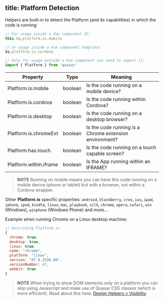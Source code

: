 title: Platform Detection
---

Helpers are built-in to detect the Platform (and its capabilities) in which the code is running:
<input type="hidden" data-fullpage-demo="misc/platform-detection">

``` js
// For usage inside a Vue component JS:
this.$q.platform.is.mobile

// or usage inside a Vue component template:
$q.platform.is.cordova

// Only for usage outside a Vue component you need to import it:
import { Platform } from 'quasar'
```

| Property | Type | Meaning |
| --- | --- | --- |
| Platform.is.mobile | boolean | Is the code running on a mobile device? |
| Platform.is.cordova | boolean | Is the code running within Cordova? |
| Platform.is.desktop | boolean | Is the code running on a desktop browser? |
| Platform.is.chromeExt | boolean | Is the code running is a Chrome extension environment? |
| Platform.has.touch | boolean | Is the code running on a touch capable screen? |
| Platform.within.iframe | boolean | Is the App running within an IFRAME? |

> **NOTE**
> Running on mobile means you can have this code running on a mobile device (phone or tablet) but with a browser, not within a Cordova wrapper.

Other **Platform.is** specific properties:
`android`, `blackberry`, `cros`, `ios`, `ipad`, `iphone`, `ipod`, `kindle`, `linux`, `mac`, `playbook`, `silk`, `chrome`, `opera`, `safari`, `win` (Windows), `winphone` (Windows Phone) and more...

Example when running Chrome on a Linux desktop machine:
``` js
// Describing Platform.is
{
  chrome: true,
  desktop: true,
  linux: true,
  name: "chrome",
  platform: "linux",
  version: "47.0.2526.80",
  versionNumber: 47,
  webkit: true
}
```

> **NOTE**
> When trying to show DOM elements only on a platform you can skip using Javascript and make use of Quasar CSS classes (which is more efficient). Read about this here: [Design Helpers &gt; Visibility](/components/visibility.html#Platform-Related).
